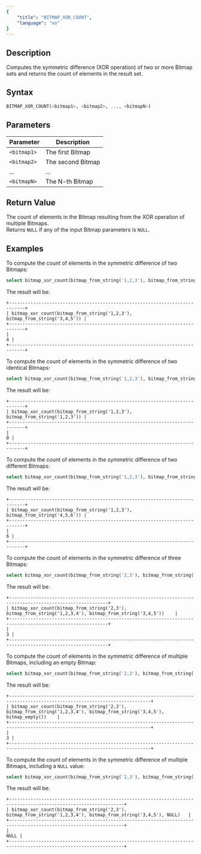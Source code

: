```yaml
---
{
    "title": "BITMAP_XOR_COUNT",
    "language": "en"
}
---
```


<!-- 
Licensed to the Apache Software Foundation (ASF) under one
or more contributor license agreements.  See the NOTICE file
distributed with this work for additional information
regarding copyright ownership.  The ASF licenses this file
to you under the Apache License, Version 2.0 (the
"License"); you may not use this file except in compliance
with the License.  You may obtain a copy of the License at
  http://www.apache.org/licenses/LICENSE-2.0
Unless required by applicable law or agreed to in writing,
software distributed under the License is distributed on an
"AS IS" BASIS, WITHOUT WARRANTIES OR CONDITIONS OF ANY
KIND, either express or implied.  See the License for the
specific language governing permissions and limitations
under the License.
-->

## Description

Computes the symmetric difference (XOR operation) of two or more Bitmap sets and returns the count of elements in the result set.

## Syntax

```sql
BITMAP_XOR_COUNT(<bitmap1>, <bitmap2>, ..., <bitmapN>)
```

## Parameters

| Parameter   | Description       |
|-------------|-------------------|
| `<bitmap1>` | The first Bitmap  |
| `<bitmap2>` | The second Bitmap |
| ...         | ...               |
| `<bitmapN>` | The N-th Bitmap   |

## Return Value

The count of elements in the Bitmap resulting from the XOR operation of multiple Bitmaps.  
Returns `NULL` if any of the input Bitmap parameters is `NULL`.

## Examples

To compute the count of elements in the symmetric difference of two Bitmaps:

```sql
select bitmap_xor_count(bitmap_from_string('1,2,3'), bitmap_from_string('3,4,5'));
```

The result will be:

```text
+----------------------------------------------------------------------------+
| bitmap_xor_count(bitmap_from_string('1,2,3'), bitmap_from_string('3,4,5')) |
+----------------------------------------------------------------------------+
|                                                                          4 |
+----------------------------------------------------------------------------+
```

To compute the count of elements in the symmetric difference of two identical Bitmaps:

```sql
select bitmap_xor_count(bitmap_from_string('1,2,3'), bitmap_from_string('1,2,3'));
```

The result will be:

```text
+----------------------------------------------------------------------------+
| bitmap_xor_count(bitmap_from_string('1,2,3'), bitmap_from_string('1,2,3')) |
+----------------------------------------------------------------------------+
|                                                                          0 |
+----------------------------------------------------------------------------+
```

To compute the count of elements in the symmetric difference of two different Bitmaps:

```sql
select bitmap_xor_count(bitmap_from_string('1,2,3'), bitmap_from_string('4,5,6'));
```

The result will be:

```text
+----------------------------------------------------------------------------+
| bitmap_xor_count(bitmap_from_string('1,2,3'), bitmap_from_string('4,5,6')) |
+----------------------------------------------------------------------------+
|                                                                          6 |
+----------------------------------------------------------------------------+
```

To compute the count of elements in the symmetric difference of three Bitmaps:

```sql
select bitmap_xor_count(bitmap_from_string('2,3'), bitmap_from_string('1,2,3,4'), bitmap_from_string('3,4,5'));
```

The result will be:

```text
+-----------------------------------------------------------------------------------------------------------+
| bitmap_xor_count(bitmap_from_string('2,3'), bitmap_from_string('1,2,3,4'), bitmap_from_string('3,4,5'))    |
+-----------------------------------------------------------------------------------------------------------+
|                                                                                                         3 |
+-----------------------------------------------------------------------------------------------------------+
```

To compute the count of elements in the symmetric difference of multiple Bitmaps, including an empty Bitmap:

```sql
select bitmap_xor_count(bitmap_from_string('2,3'), bitmap_from_string('1,2,3,4'), bitmap_from_string('3,4,5'), bitmap_empty());
```

The result will be:

```text
+---------------------------------------------------------------------------------------------------------------------------+
| bitmap_xor_count(bitmap_from_string('2,3'), bitmap_from_string('1,2,3,4'), bitmap_from_string('3,4,5'), bitmap_empty())    |
+---------------------------------------------------------------------------------------------------------------------------+
|                                                                                                                         3 |
+---------------------------------------------------------------------------------------------------------------------------+
```

To compute the count of elements in the symmetric difference of multiple Bitmaps, including a `NULL` value:

```sql
select bitmap_xor_count(bitmap_from_string('2,3'), bitmap_from_string('1,2,3,4'), bitmap_from_string('3,4,5'), NULL);
```

The result will be:

```text
+-----------------------------------------------------------------------------------------------------------------+
| bitmap_xor_count(bitmap_from_string('2,3'), bitmap_from_string('1,2,3,4'), bitmap_from_string('3,4,5'), NULL)   |
+-----------------------------------------------------------------------------------------------------------------+
|                                                                                                            NULL |
+-----------------------------------------------------------------------------------------------------------------+
```
